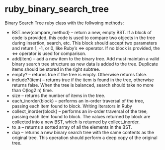 # ruby_binary_search_tree

Binary Search Tree ruby class with the follwoing methods:
- BST.new{compare_method} – return a new, empty BST. If a block of code is
provided, this code is used to compare two objects in the tree during insertion, search, etc.
This block should accept two parameters and return 1, -1, or 0, like Ruby’s <=> operator. If
no block is provided, the <=> operator is used for comparison.
- add(item) – add a new item to the binary tree. Add must maintain a valid binary
search tree structure as new data is added to the tree. Duplicate items should be stored in
the right subtree.
- empty? – returns true if the tree is empty. Otherwise returns false.
- include?(item) – returns true if the item is found in the tree, otherwise returns
false. When the tree is balanced, search should take no more than O(log2 n) time.
- size – returns the number of items in the tree.
- each_inorder{block} – performs an in-order traversal of the tree, passing each
item found to block.
Writing Iterators in Ruby
- collect_inorder{block} – performs an in-order traversal of the tree, passing each
item found to block. The values returned by block are collected into a new BST, which is
returned by collect_inorder.
- to_a – returns a sorted array of all the elements in the BST.
- dup – returns a new binary search tree with the same contents as the original tree.
This operation should perform a deep copy of the original tree.
